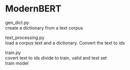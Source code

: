 # ModernBERT

gen_dict.py    
create a dictionary from a text corpus    

text_processing.py    
load a corpus text and a dictionary. Convert the text to ids

train.py    
covert text to ids
divide to train, valid and test set    
train model    

